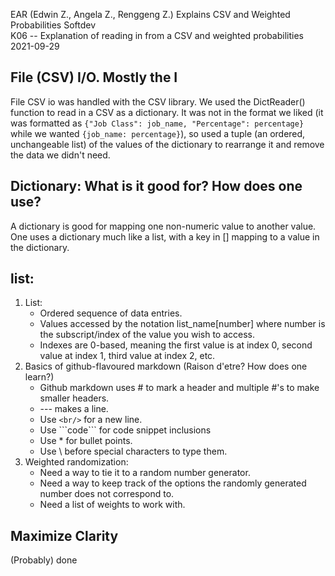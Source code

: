  EAR (Edwin Z., Angela Z., Renggeng Z.) Explains CSV and Weighted Probabilities
Softdev <br/>
K06 -- Explanation of reading in from a CSV and weighted probabilities <br/>
2021-09-29 <br/>

## File (CSV) I/O. Mostly the I
File CSV io was handled with the CSV library. We used the DictReader() function to read in a CSV as a dictionary. It was not in the format we liked (it was formatted as ```{"Job Class": job_name, "Percentage": percentage}``` while we wanted ```{job_name: percentage}```), so used a tuple (an ordered, unchangeable list) of the values of the dictionary to rearrange it and remove the data we didn't need.
## Dictionary: What is it good for? How does one use?
A dictionary is good for mapping one non-numeric value to another value. One uses a dictionary much like a list, with a key in [] mapping to a value in the dictionary.
## list:
1. List:
	* Ordered sequence of data entries.
	* Values accessed by the notation list_name[number] where number is the subscript/index of the value you wish to access.
	* Indexes are 0-based, meaning the first value is at index 0, second value at index 1, third value at index 2, etc.
2. Basics of github-flavoured markdown (Raison d'etre? How does one learn?)
	* Github markdown uses # to mark a header and multiple #'s to make smaller headers.
	* --- makes a line.
	* Use ```<br/>``` for a new line.
	* Use \`\`\`code\`\`\` for code snippet inclusions
	* Use * for bullet points.
	* Use \\ before special characters to type them.
3. Weighted randomization:
	* Need a way to tie it to a random number generator.
	* Need a way to keep track of the options the randomly generated number does not correspond to.
	* Need a list of weights to work with.
## Maximize Clarity
(Probably) done
